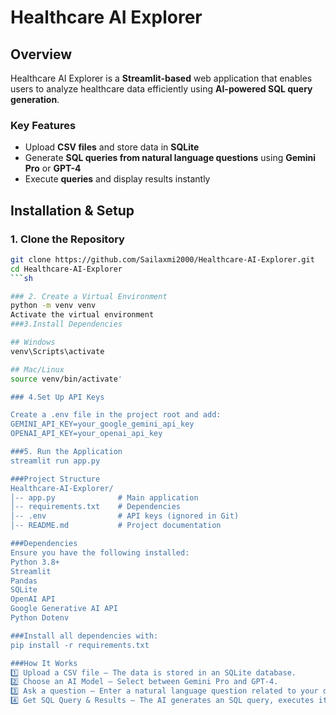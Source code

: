 # Healthcare AI Explorer  

## Overview  
Healthcare AI Explorer is a **Streamlit-based** web application that enables users to analyze healthcare data efficiently using **AI-powered SQL query generation**.  

### Key Features  
- Upload **CSV files** and store data in **SQLite**  
- Generate **SQL queries from natural language questions** using **Gemini Pro** or **GPT-4**  
- Execute **queries** and display results instantly  

## Installation & Setup  

### 1. Clone the Repository  
```sh
git clone https://github.com/Sailaxmi2000/Healthcare-AI-Explorer.git
cd Healthcare-AI-Explorer
```sh

### 2. Create a Virtual Environment  
python -m venv venv
Activate the virtual environment
###3.Install Dependencies

## Windows
venv\Scripts\activate

## Mac/Linux
source venv/bin/activate'

### 4.Set Up API Keys

Create a .env file in the project root and add:
GEMINI_API_KEY=your_google_gemini_api_key
OPENAI_API_KEY=your_openai_api_key

###5. Run the Application
streamlit run app.py

###Project Structure
Healthcare-AI-Explorer/
│-- app.py              # Main application  
│-- requirements.txt    # Dependencies  
│-- .env                # API keys (ignored in Git)  
│-- README.md           # Project documentation

###Dependencies
Ensure you have the following installed:
Python 3.8+
Streamlit
Pandas
SQLite
OpenAI API
Google Generative AI API
Python Dotenv

###Install all dependencies with:
pip install -r requirements.txt

###How It Works
1️⃣ Upload a CSV file – The data is stored in an SQLite database.
2️⃣ Choose an AI Model – Select between Gemini Pro and GPT-4.
3️⃣ Ask a question – Enter a natural language question related to your data.
4️⃣ Get SQL Query & Results – The AI generates an SQL query, executes it, and displays the results.



